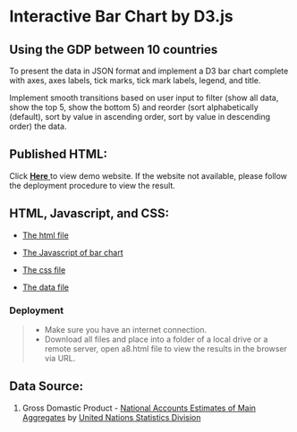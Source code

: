 # Interactive Bar Chart by D3.js

## Using the GDP between 10 countries

To present the data in JSON format and implement a D3 bar chart complete with axes, axes labels, tick marks, tick mark labels, legend, and title. 

Implement smooth transitions based on user input to filter (show all data, show the top 5, show the bottom 5) and reorder (sort alphabetically (default), sort by value in ascending order, sort by value in descending order) the data.

## Published HTML:

Click [ **Here** ](https://cheng-lin-li.github.io/assets/InformationVisualization/D3_barchart_interactive/a8.html) to view demo website. If the website not available, please follow the deployment procedure to view the result.


## HTML, Javascript, and CSS:
* [The html file](https://github.com/Cheng-Lin-Li/InformationVisualization/blob/master/D3_barchart_interactive/a8.html)

* [The Javascript of bar chart](https://github.com/Cheng-Lin-Li/InformationVisualization/blob/master/D3_barchart_interactive/bar_chart.js)

* [The css file](https://github.com/Cheng-Lin-Li/InformationVisualization/blob/master/D3_barchart_interactive/style.css)

* [The data file](https://github.com/Cheng-Lin-Li/InformationVisualization/blob/master/D3_barchart_interactive/a8.json)

### Deployment
> * Make sure you have an internet connection.
> * Download all files and place into a folder of a local drive or a remote server, open a8.html file to view the results in the browser via URL.


## Data Source:
1. Gross Domastic Product - [National Accounts Estimates of Main Aggregates](http://data.un.org/Data.aspx?d=SNAAMA&f=grID%3a101%3bcurrID%3aUSD%3bpcFlag%3a0%3bitID%3a9) by [United Nations Statistics Division](https://unstats.un.org/home/)

